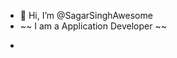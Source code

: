 - 👋 Hi, I’m @SagarSinghAwesome
- ~~ I am a Application Developer ~~
- ~~~ For stay connected with me follow me on youtube and other Social Media Platform as 'Sagarsinghawesome'~~~
<!---
SagarSinghAwesome/SagarSinghAwesome is a ✨ special ✨ repository because its `README.md` (this file) appears on your GitHub profile.
You can click the Preview link to take a look at your changes.
--->
